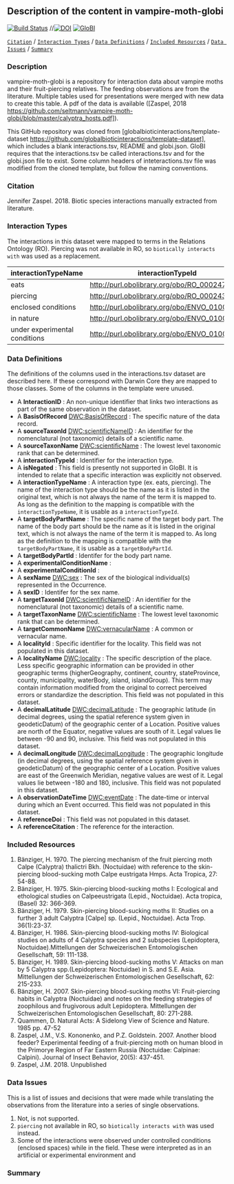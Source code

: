 ## Description of the content in vampire-moth-globi

[![Build Status](https://travis-ci.org/seltmann/vampire-moth-globi.svg)](https://travis-ci.org/seltmann/vampire-moth-globi) //[![DOI](https://zenodo.org/badge/26293374.svg)](https://zenodo.org/badge/latestdoi/26293374) [![GloBI](http://api.globalbioticinteractions.org/interaction.svg?accordingTo=globi:seltmann/vampire-moth-globi)](http://globalbioticinteractions.org/?accordingTo=globi:seltmann/vampire-moth-globi) 

[```Citation```](#Citation) / [```Interaction Types```](#interaction-types) / [```Data Definitions```](#data-definitions) / [```Included Resources```](#included-resources) /  [```Data Issues```](#data-issues) / [```Summary```](#summary)


### Description

vampire-moth-globi is a repository for interaction data about vampire moths and their fruit-piercing relatives. The feeding observations are  from the literature. Multiple tables used for presentations were merged with new data to create this table. A pdf of the data is available ([Zaspel, 2018 https://github.com/seltmann/vampire-moth-globi/blob/master/calyptra_hosts.pdf]).

This GitHub repository was cloned from [globalbioticinteractions/template-dataset https://github.com/globalbioticinteractions/template-dataset], which includes a blank interactions.tsv, README and globi.json. GloBI requires that the interactions.tsv be called interactions.tsv and for the globi.json file to exist. Some column headers of inteteractions.tsv file was modified from the cloned template, but follow the naming conventions.

### Citation

Jennifer Zaspel. 2018. Biotic species interactions manually extracted from literature.

### Interaction Types
The interactions in this dataset were mapped to terms in the Relations Ontology (RO). Piercing was not available in RO, so ```biotically interacts with``` was used as a replacement.

interactionTypeName | interactionTypeId
--- | --- |
eats | http://purl.obolibrary.org/obo/RO_0002470
piercing | http://purl.obolibrary.org/obo/RO_0002437
enclosed conditions | http://purl.obolibrary.org/obo/ENVO_01001405
in nature | http://purl.obolibrary.org/obo/ENVO_01001226
under experimental conditions | http://purl.obolibrary.org/obo/ENVO_01001405
 
### Data Definitions
The definitions of the columns used in the interactions.tsv dataset are described here. If these correspond with Darwin Core they are mapped to those classes. Some of the columns in the template were unused.

  * A **InteractionID** : An non-unique identifier that links two interactions as part of the same observation in the dataset.
  * A **BasisOfRecord** [DWC:BasisOfRecord](http://rs.tdwg.org/dwc/terms/basisOfRecord) : The specific nature of the data record.
  * A **sourceTaxonId** [DWC:scientificNameID](http://rs.tdwg.org/dwc/terms/scientificNameID) : An identifier for the nomenclatural (not taxonomic) details of a scientific name.
  * A **sourceTaxonName** [DWC:scientificName](http://rs.tdwg.org/dwc/terms/scientificName) : The lowest level taxonomic rank that can be determined.
  * A **interactionTypeId** : Identifier for the interaction type.
  * A **isNegated** : This field is presently not supported in GloBI. It is intended to relate that a specific interaction was explicitly not observed.
  * A **interactionTypeName** : A interaction type (ex. eats, piercing). The name of the interaction type should be the name as it is listed in the original text, which is not always the name of the term it is mapped to. As long as the definition to the mapping is compatible with the ```interactionTypeName```, it is usable as a ```interactionTypeId```.
  * A **targetBodyPartName**  : The specific name of the target body part. The name of the body part should be the name as it is listed in the original text, which is not always the name of the term it is mapped to. As long as the definition to the mapping is compatible with the ```targetBodyPartName```, it is usable as a ```targetBodyPartId```.
  * A **targetBodyPartId**  : Identifer for the body part name.
  * A **experimentalConditionName**  : 
  * A **experimentalConditionId** : 
  * A **sexName** [DWC:sex](http://rs.tdwg.org/dwc/terms/sex) : The sex of the biological individual(s) represented in the Occurrence.
  * A **sexID**  : Identifer for the sex name.
  * A **targetTaxonId** [DWC:scientificNameID](http://rs.tdwg.org/dwc/terms/scientificNameID) : An identifier for the nomenclatural (not taxonomic) details of a scientific name.
  * A **targetTaxonName** [DWC:scientificName](http://rs.tdwg.org/dwc/terms/scientificName) : The lowest level taxonomic rank that can be determined.
  * A **targetCommonName** [DWC:vernacularName](http://rs.tdwg.org/dwc/terms/Taxon) : A common or vernacular name.
  * A **localityId** : Specific identifier for the locality. This field was not populated in this dataset.
  * A **localityName** [DWC:locality](http://rs.tdwg.org/dwc/terms/locality) : The specific description of the place. Less specific geographic information can be provided in other geographic terms (higherGeography, continent, country, stateProvince, county, municipality, waterBody, island, islandGroup). This term may contain information modified from the original to correct perceived errors or standardize the description. This field was not populated in this dataset. 
  * A **decimalLatitude** [DWC:decimalLatitude](http://rs.tdwg.org/dwc/terms/decimalLatitude) : 	The geographic latitude (in decimal degrees, using the spatial reference system given in geodeticDatum) of the geographic center of a Location. Positive values are north of the Equator, negative values are south of it. Legal values lie between -90 and 90, inclusive. This field was not populated in this dataset.
  * A **decimalLongitude** [DWC:decimalLongitude](http://rs.tdwg.org/dwc/terms/decimalLongitude) : The geographic longitude (in decimal degrees, using the spatial reference system given in geodeticDatum) of the geographic center of a Location. Positive values are east of the Greenwich Meridian, negative values are west of it. Legal values lie between -180 and 180, inclusive. This field was not populated in this dataset.
  * A **observationDateTime** [DWC:eventDate](http://rs.tdwg.org/dwc/terms/eventDate) : The date-time or interval during which an Event occurred. This field was not populated in this dataset.
  * A **referenceDoi** : This field was not populated in this dataset.
  * A **referenceCitation**  : The reference for the interaction.
  
### Included Resources
1. Bänziger, H. 1970. The piercing mechanism of the fruit piercing moth Calpe (Calyptra) thalictri Bkh. (Noctuidae) with reference to the skin-piercing blood-sucking moth Calpe eustrigata Hmps. Acta Tropica, 27: 54-88.
1. Bänziger, H. 1975. Skin-piercing blood-sucking moths I: Ecological and ethological studies on Calpeeustrigata (Lepid., Noctuidae). Acta tropica, (Basel) 32: 366-369.
1. Bänziger, H. 1979. Skin-piercing blood-sucking moths II: Studies on a further 3 adult Calyptra [Calpe] sp. (Lepid., Noctuidae). Acta Trop. 36(1):23-37.
1. Bänziger, H. 1986. Skin-piercing blood-sucking moths IV: Biological studies on adults of 4 Calyptra species and 2 subspecies (Lepidoptera, Noctuidae).Mittellungen der Schweizerischen Entomologischen Gesellschaft, 59: 111-138.
1. Bänziger, H. 1989. Skin-piercing blood-sucking moths V: Attacks on man by 5 Calyptra spp.(Lepidoptera: Noctuidae) in S. and S.E. Asia. Mittellungen der Schweizerischen Entomologischen Gesellschaft, 62: 215-233.
1. Bänziger, H. 2007. Skin-piercing blood-sucking moths VI: Fruit-piercing habits in Calyptra (Noctuidae) and notes on the feeding strategies of zoophilous and frugivorous adult Lepidoptera. Mittellungen der Schweizerischen Entomologischen Gesellschaft, 80: 271-288.
1. Quammen, D. Natural Acts: A Sidelong View of Science and Nature. 1985 pp. 47-52
1. Zaspel, J.M., V.S. Kononenko, and P.Z. Goldstein. 2007. Another blood feeder? Experimental feeding of a fruit-piercing moth on human blood in the Primorye Region of Far Eastern Russia (Noctuidae: Calpinae: Calpini). Journal of Insect Behavior, 20(5): 437-451.
1. Zaspel, J.M. 2018. Unpublished
### Data Issues
This is a list of issues and decisions that were made while translating the observations from the literature into a series of single observations.

1. Not, is not supported.
2. ```piercing``` not available in RO, so ```biotically interacts with``` was used instead.
3. Some of the interactions were observed under controlled conditions (enclosed spaces) while in the field. These were interpreted as in an artificial or experimental environment and 


### Summary



